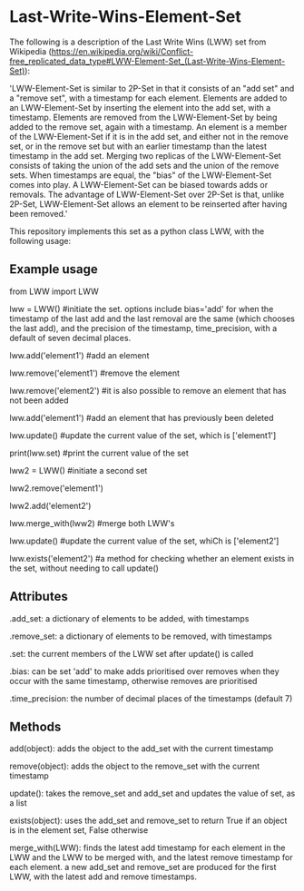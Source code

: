 # Last-Write-Wins-Element-Set
The following is a description of the Last Write Wins (LWW) set from Wikipedia (https://en.wikipedia.org/wiki/Conflict-free_replicated_data_type#LWW-Element-Set_(Last-Write-Wins-Element-Set)):

'LWW-Element-Set is similar to 2P-Set in that it consists of an "add set" and a "remove set", with a timestamp for each element. Elements are added to an LWW-Element-Set by inserting the element into the add set, with a timestamp. Elements are removed from the LWW-Element-Set by being added to the remove set, again with a timestamp. An element is a member of the LWW-Element-Set if it is in the add set, and either not in the remove set, or in the remove set but with an earlier timestamp than the latest timestamp in the add set. Merging two replicas of the LWW-Element-Set consists of taking the union of the add sets and the union of the remove sets. When timestamps are equal, the "bias" of the LWW-Element-Set comes into play. A LWW-Element-Set can be biased towards adds or removals. The advantage of LWW-Element-Set over 2P-Set is that, unlike 2P-Set, LWW-Element-Set allows an element to be reinserted after having been removed.'

This repository implements this set as a python class LWW, with the following usage:

## Example usage

from LWW import LWW

lww = LWW()  #initiate the set.  options include bias='add' for when the timestamp of the last add and the last removal are    the same (which chooses the last add), and the precision of the timestamp, time_precision, with a default of seven decimal places.

lww.add('element1')  #add an element

lww.remove('element1')  #remove the element

lww.remove('element2')  #it is also possible to remove an element that has not been added

lww.add('element1')  #add an element that has previously been deleted

lww.update()  #update the current value of the set, which is ['element1']

print(lww.set) #print the current value of the set

lww2 = LWW()  #initiate a second set

lww2.remove('element1')

lww2.add('element2')

lww.merge_with(lww2) #merge both LWW's

lww.update()   #update the current value of the set, whiCh is ['element2']

lww.exists('element2')    #a method for checking whether an element exists in the set, without needing to call update()

## Attributes

.add_set: a dictionary of elements to be added, with timestamps

.remove_set: a dictionary of elements to be removed, with timestamps

.set: the current members of the LWW set after update() is called

.bias: can be set 'add' to make adds prioritised over removes when they occur with the same timestamp, otherwise removes are prioritised

.time_precision: the number of decimal places of the timestamps (default 7)

## Methods

add(object): adds the object to the add_set with the current timestamp

remove(object): adds the object to the remove_set with the current timestamp

update(): takes the remove_set and add_set and updates the value of set, as a list

exists(object): uses the add_set and remove_set to return True if an object is in the element set, False otherwise

merge_with(LWW): finds the latest add timestamp for each element in the LWW and the LWW to be merged with, and the latest remove timestamp for each element.  a new add_set and remove_set are produced for the first LWW, with the latest add and remove timestamps.


